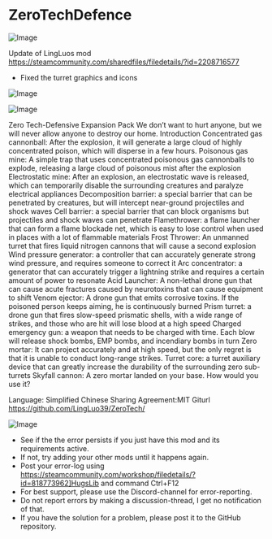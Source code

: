 # ZeroTechDefence

![Image](https://i.imgur.com/buuPQel.png)

Update of LingLuos mod
https://steamcommunity.com/sharedfiles/filedetails/?id=2208716577

- Fixed the turret graphics and icons

![Image](https://i.imgur.com/pufA0kM.png)

	
![Image](https://i.imgur.com/Z4GOv8H.png)

Zero Tech-Defensive Expansion Pack
We don’t want to hurt anyone, but we will never allow anyone to destroy our home.
Introduction
Concentrated gas cannonball: After the explosion, it will generate a large cloud of highly concentrated poison, which will disperse in a few hours.
Poisonous gas mine: A simple trap that uses concentrated poisonous gas cannonballs to explode, releasing a large cloud of poisonous mist after the explosion
Electrostatic mine: After an explosion, an electrostatic wave is released, which can temporarily disable the surrounding creatures and paralyze electrical appliances
Decomposition barrier: a special barrier that can be penetrated by creatures, but will intercept near-ground projectiles and shock waves
Cell barrier: a special barrier that can block organisms but projectiles and shock waves can penetrate
Flamethrower: a flame launcher that can form a flame blockade net, which is easy to lose control when used in places with a lot of flammable materials
Frost Thrower: An unmanned turret that fires liquid nitrogen cannons that will cause a second explosion
Wind pressure generator: a controller that can accurately generate strong wind pressure, and requires someone to correct it
Arc concentrator: a generator that can accurately trigger a lightning strike and requires a certain amount of power to resonate
Acid Launcher: A non-lethal drone gun that can cause acute fractures caused by neurotoxins that can cause equipment to shift
Venom ejector: A drone gun that emits corrosive toxins. If the poisoned person keeps aiming, he is continuously burned
Prism turret: a drone gun that fires slow-speed prismatic shells, with a wide range of strikes, and those who are hit will lose blood at a high speed
Charged emergency gun: a weapon that needs to be charged with time. Each blow will release shock bombs, EMP bombs, and incendiary bombs in turn
Zero mortar: It can project accurately and at high speed, but the only regret is that it is unable to conduct long-range strikes.
Turret core: a turret auxiliary device that can greatly increase the durability of the surrounding zero sub-turrets
Skyfall cannon: A zero mortar landed on your base. How would you use it?


Language: Simplified Chinese
Sharing Agreement:MIT
Giturl https://github.com/LingLuo39/ZeroTech/

![Image](https://i.imgur.com/PwoNOj4.png)



-  See if the the error persists if you just have this mod and its requirements active.
-  If not, try adding your other mods until it happens again.
-  Post your error-log using https://steamcommunity.com/workshop/filedetails/?id=818773962]HugsLib and command Ctrl+F12
-  For best support, please use the Discord-channel for error-reporting.
-  Do not report errors by making a discussion-thread, I get no notification of that.
-  If you have the solution for a problem, please post it to the GitHub repository.



